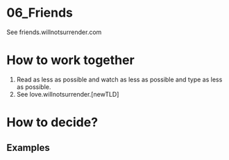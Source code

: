 # 06_Friends
See friends.willnotsurrender.com

# How to work together
1. Read as less as possible and watch as less as possible and type as less as possible.
2. See love.willnotsurrender.[newTLD]

# How to decide?
## Examples

### 
